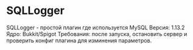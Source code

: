 # SQLLogger
SQLLogger - простой плагин где используется MySQL
Версия: 1.13.2
Ядро: Bukkit/Spigot
Требования: после запуска, остановить сервер и проверить конфиг плагина для изминения параметров.
